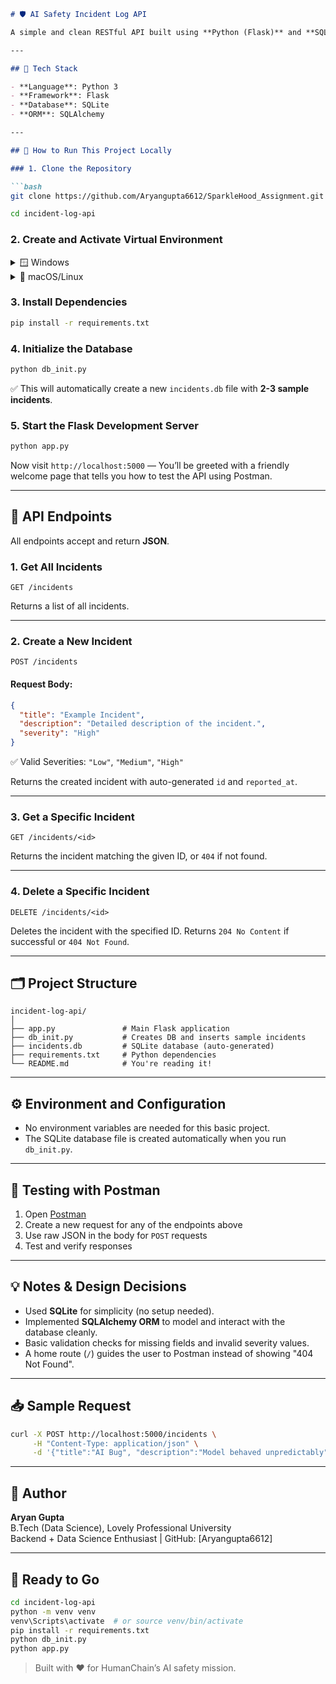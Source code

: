 

```markdown
# 🛡️ AI Safety Incident Log API

A simple and clean RESTful API built using **Python (Flask)** and **SQLite** to log and manage hypothetical AI safety incidents. This project is created as part of a backend take-home assignment for **HumanChain**, an AI safety-focused startup.

---

## 📌 Tech Stack

- **Language**: Python 3
- **Framework**: Flask
- **Database**: SQLite
- **ORM**: SQLAlchemy

---

## 🚀 How to Run This Project Locally

### 1. Clone the Repository

```bash
git clone https://github.com/Aryangupta6612/SparkleHood_Assignment.git
```

```bash
cd incident-log-api
```

### 2. Create and Activate Virtual Environment

<details>
<summary>🪟 Windows</summary>

```bash
python -m venv venv
venv\Scripts\activate
```

</details>

<details>
<summary>🐧 macOS/Linux</summary>

```bash
python3 -m venv venv
source venv/bin/activate
```

</details>

### 3. Install Dependencies

```bash
pip install -r requirements.txt
```

### 4. Initialize the Database

```bash
python db_init.py
```

✅ This will automatically create a new `incidents.db` file with **2-3 sample incidents**.

### 5. Start the Flask Development Server

```bash
python app.py
```

Now visit `http://localhost:5000` — You’ll be greeted with a friendly welcome page that tells you how to test the API using Postman.

---

## 📮 API Endpoints

All endpoints accept and return **JSON**.

### 1. Get All Incidents

```http
GET /incidents
```

Returns a list of all incidents.

---

### 2. Create a New Incident

```http
POST /incidents
```

#### Request Body:

```json
{
  "title": "Example Incident",
  "description": "Detailed description of the incident.",
  "severity": "High"
}
```

✅ Valid Severities: `"Low"`, `"Medium"`, `"High"`

Returns the created incident with auto-generated `id` and `reported_at`.

---

### 3. Get a Specific Incident

```http
GET /incidents/<id>
```

Returns the incident matching the given ID, or `404` if not found.

---

### 4. Delete a Specific Incident

```http
DELETE /incidents/<id>
```

Deletes the incident with the specified ID. Returns `204 No Content` if successful or `404 Not Found`.

---

## 🗂️ Project Structure

```
incident-log-api/
│
├── app.py               # Main Flask application
├── db_init.py           # Creates DB and inserts sample incidents
├── incidents.db         # SQLite database (auto-generated)
├── requirements.txt     # Python dependencies
└── README.md            # You're reading it!
```

---

## ⚙️ Environment and Configuration

- No environment variables are needed for this basic project.
- The SQLite database file is created automatically when you run `db_init.py`.

---

## 🧪 Testing with Postman

1. Open [Postman](https://www.postman.com/)
2. Create a new request for any of the endpoints above
3. Use raw JSON in the body for `POST` requests
4. Test and verify responses

---

## 💡 Notes & Design Decisions

- Used **SQLite** for simplicity (no setup needed).
- Implemented **SQLAlchemy ORM** to model and interact with the database cleanly.
- Basic validation checks for missing fields and invalid severity values.
- A home route (`/`) guides the user to Postman instead of showing "404 Not Found".

---

## 📥 Sample Request

```bash
curl -X POST http://localhost:5000/incidents \
     -H "Content-Type: application/json" \
     -d '{"title":"AI Bug", "description":"Model behaved unpredictably", "severity":"High"}'
```

---

## 🙌 Author

**Aryan Gupta**  
B.Tech (Data Science), Lovely Professional University  
Backend + Data Science Enthusiast | GitHub: [Aryangupta6612]

---

## 🏁 Ready to Go

```bash
cd incident-log-api
python -m venv venv
venv\Scripts\activate  # or source venv/bin/activate
pip install -r requirements.txt
python db_init.py
python app.py
```

> Built with ❤️ for HumanChain’s AI safety mission.